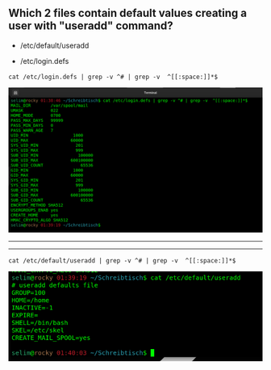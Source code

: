 ## Which 2 files contain default values creating a user with "useradd" command?


- /etc/default/useradd

- /etc/login.defs

````
cat /etc/login.defs | grep -v ^# | grep -v  ^[[:space:]]*$
````
 ![default_for_user1](images/logindefs.png)

----
----

````
cat /etc/default/useradd | grep -v ^# | grep -v  ^[[:space:]]*$
````
 ![useradd](images/useradd.png)